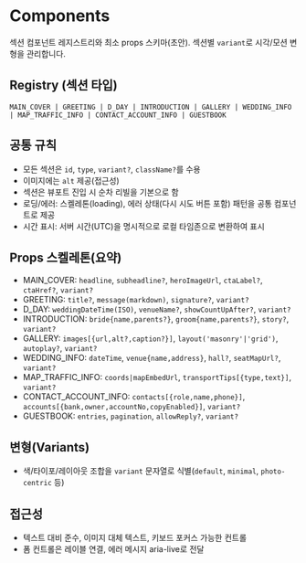 # Components

섹션 컴포넌트 레지스트리와 최소 props 스키마(초안). 섹션별 `variant`로 시각/모션 변형을 관리합니다.

## Registry (섹션 타입)
```
MAIN_COVER | GREETING | D_DAY | INTRODUCTION | GALLERY | WEDDING_INFO | MAP_TRAFFIC_INFO | CONTACT_ACCOUNT_INFO | GUESTBOOK
```

## 공통 규칙
- 모든 섹션은 `id`, `type`, `variant?`, `className?`를 수용
- 이미지에는 `alt` 제공(접근성)
- 섹션은 뷰포트 진입 시 순차 리빌을 기본으로 함
- 로딩/에러: 스켈레톤(loading), 에러 상태(다시 시도 버튼 포함) 패턴을 공통 컴포넌트로 제공
- 시간 표시: 서버 시간(UTC)을 명시적으로 로컬 타임존으로 변환하여 표시

## Props 스켈레톤(요약)
- MAIN_COVER: `headline`, `subheadline?`, `heroImageUrl`, `ctaLabel?`, `ctaHref?`, `variant?`
- GREETING: `title?`, `message(markdown)`, `signature?`, `variant?`
- D_DAY: `weddingDateTime(ISO)`, `venueName?`, `showCountUpAfter?`, `variant?`
- INTRODUCTION: `bride{name,parents?}`, `groom{name,parents?}`, `story?`, `variant?`
- GALLERY: `images[{url,alt?,caption?}]`, `layout('masonry'|'grid')`, `autoplay?`, `variant?`
- WEDDING_INFO: `dateTime`, `venue{name,address}`, `hall?`, `seatMapUrl?`, `variant?`
- MAP_TRAFFIC_INFO: `coords|mapEmbedUrl`, `transportTips[{type,text}]`, `variant?`
- CONTACT_ACCOUNT_INFO: `contacts[{role,name,phone}]`, `accounts[{bank,owner,accountNo,copyEnabled}]`, `variant?`
- GUESTBOOK: `entries`, `pagination`, `allowReply?`, `variant?`

## 변형(Variants)
- 색/타이포/레이아웃 조합을 `variant` 문자열로 식별(`default`, `minimal`, `photo-centric` 등)

## 접근성
- 텍스트 대비 준수, 이미지 대체 텍스트, 키보드 포커스 가능한 컨트롤
 - 폼 컨트롤은 레이블 연결, 에러 메시지 aria-live로 전달
